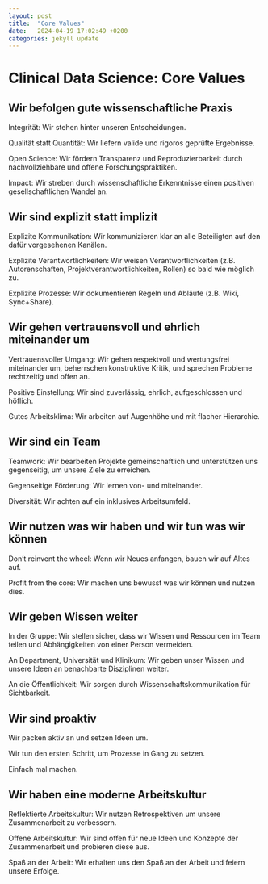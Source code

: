 ```yaml
---
layout: post
title:  "Core Values"
date:   2024-04-19 17:02:49 +0200
categories: jekyll update
---
```

# Clinical Data Science: Core Values

## Wir befolgen gute wissenschaftliche Praxis

Integrität: Wir stehen hinter unseren Entscheidungen.

Qualität statt Quantität: Wir liefern valide und rigoros geprüfte Ergebnisse.

Open Science: Wir fördern Transparenz und Reproduzierbarkeit durch nachvollziehbare und offene Forschungspraktiken.

Impact: Wir streben durch wissenschaftliche Erkenntnisse einen positiven gesellschaftlichen Wandel an.

## Wir sind explizit statt implizit

Explizite Kommunikation: Wir kommunizieren klar an alle Beteiligten auf den dafür vorgesehenen Kanälen.

Explizite Verantwortlichkeiten: Wir weisen Verantwortlichkeiten (z.B. Autorenschaften, Projektverantwortlichkeiten, Rollen) so bald wie möglich zu.

Explizite Prozesse: Wir dokumentieren Regeln und Abläufe (z.B. Wiki, Sync+Share).

## Wir gehen vertrauensvoll und ehrlich miteinander um

Vertrauensvoller Umgang: Wir gehen respektvoll und wertungsfrei miteinander um, beherrschen konstruktive Kritik, und sprechen Probleme rechtzeitig und offen an.

Positive Einstellung:  Wir sind zuverlässig, ehrlich, aufgeschlossen und höflich.

Gutes Arbeitsklima: Wir arbeiten auf Augenhöhe und mit flacher Hierarchie.

## Wir sind ein Team

Teamwork: Wir bearbeiten Projekte gemeinschaftlich und unterstützen uns gegenseitig, um unsere Ziele zu erreichen.

Gegenseitige Förderung: Wir lernen von- und miteinander.

Diversität: Wir achten auf ein inklusives Arbeitsumfeld.

## Wir nutzen was wir haben und wir tun was wir können

Don’t reinvent the wheel: Wenn wir Neues anfangen, bauen wir auf Altes auf.

Profit from the core: Wir machen uns bewusst was wir können und nutzen dies.

## Wir geben Wissen weiter

In der Gruppe: Wir stellen sicher, dass wir Wissen und Ressourcen im Team teilen und Abhängigkeiten von einer Person vermeiden.

An Department, Universität und Klinikum: Wir geben unser Wissen und unsere Ideen an benachbarte Disziplinen weiter.

An die Öffentlichkeit: Wir sorgen durch Wissenschaftskommunikation für Sichtbarkeit.

## Wir sind proaktiv

Wir packen aktiv an und setzen Ideen um.

Wir tun den ersten Schritt, um Prozesse in Gang zu setzen.

Einfach mal machen.

## Wir haben eine moderne Arbeitskultur

Reflektierte Arbeitskultur: Wir nutzen Retrospektiven um unsere Zusammenarbeit zu verbessern.

Offene Arbeitskultur: Wir sind offen für neue Ideen und Konzepte der Zusammenarbeit und probieren diese aus.

Spaß an der Arbeit: Wir erhalten uns den Spaß an der Arbeit und feiern unsere Erfolge.
